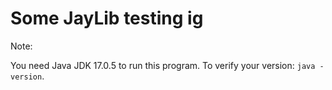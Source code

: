 # Some JayLib testing ig

Note:

You need Java JDK 17.0.5 to run this program. To verify your version: `java -version`.